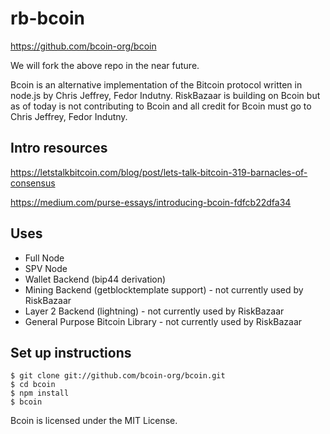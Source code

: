 # rb-bcoin

https://github.com/bcoin-org/bcoin 

We will fork the above repo in the near future.

Bcoin is an alternative implementation of the Bitcoin protocol written in node.js by Chris Jeffrey, Fedor Indutny. RiskBazaar is building on Bcoin but as of today is not contributing to Bcoin and all credit for Bcoin must go to Chris Jeffrey, Fedor Indutny.

## Intro resources

https://letstalkbitcoin.com/blog/post/lets-talk-bitcoin-319-barnacles-of-consensus

https://medium.com/purse-essays/introducing-bcoin-fdfcb22dfa34

## Uses

- Full Node
- SPV Node
- Wallet Backend (bip44 derivation)
- Mining Backend (getblocktemplate support) - not currently used by RiskBazaar
- Layer 2 Backend (lightning) - not currently used by RiskBazaar
- General Purpose Bitcoin Library - not currently used by RiskBazaar

## Set up instructions

```
$ git clone git://github.com/bcoin-org/bcoin.git
$ cd bcoin
$ npm install
$ bcoin
```

Bcoin is licensed under the MIT License.

